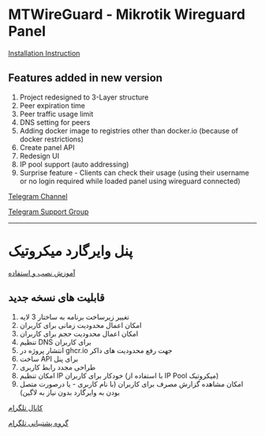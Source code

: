 ﻿# MTWireGuard - Mikrotik Wireguard Panel
[Installation Instruction](https://mtwireguard.techgarage.ir/)

## Features added in new version
1. Project redesigned to 3-Layer structure
2. Peer expiration time
3. Peer traffic usage limit
4. DNS setting for peers
5. Adding docker image to registries other than docker.io (because of docker restrictions)
6. Create panel API
7. Redesign UI
8. IP pool support (auto addressing)
9. Surprise feature - Clients can check their usage (using their username or no login required while loaded panel using wireguard connected)


[Telegram Channel](https://t.me/MTWireguard/)

[Telegram Support Group](https://t.me/MTWireguardGroup/3)

--------------------------------------------------------------
# پنل وایرگارد میکروتیک
[آموزش نصب و استفاده](https://mtwireguard.techgarage.ir)

## قابلیت های نسخه جدید
1. تغییر زیرساخت برنامه به ساختار 3 لایه
2. امکان اعمال محدودیت زمانی برای کاربران
3. امکان اعمال محدودیت حجم برای کاربران
4. تنظیم DNS برای کاربران
5. انتشار پروژه در ghcr.io جهت رفع محدودیت های داکر
6. ساخت API برای پنل
7. طراحی مجدد رابط کاربری
8. امکان تنظیم IP خودکار برای کاربران (با استفاده از IP Pool میکروتیک)
9. امکان مشاهده گزارش مصرف برای کاربران (با نام کاربری - یا درصورت متصل بودن به وایرگارد بدون نیاز به لاگین)


[کانال تلگرام](https://t.me/MTWireguard/)

[گروه پشتیبانی تلگرام](https://t.me/MTWireguardGroup/5)

